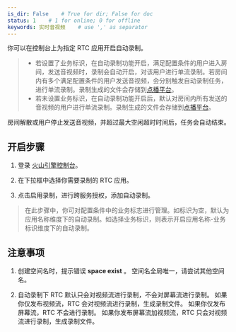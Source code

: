 ```yaml
---
is_dir: False    # True for dir; False for doc
status: 1    # 1 for online; 0 for offline
keywords: 实时音视频    # use ',' as separator
---
```


你可以在控制台上为指定 RTC 应用开启自动录制。

>- 若设置了业务标识，在自动录制功能开启，满足配置条件的用户进入房间，发送音视频时，录制会自动开启，对该用户进行单流录制。若房间内有多个满足配置条件的用户发送音视频，会分别触发自动录制任务，进行单流录制。录制生成的文件会存储到[点播平台](https://www.volcengine.com/product/vod)。
>- 若未设置业务标识，在自动录制功能开启后，默认对房间内所有发送的音视频的用户进行单流录制。录制生成的文件会存储到[点播平台](https://www.volcengine.com/product/vod)。

房间解散或用户停止发送音视频，并超过最大空闲超时时间后，任务会自动结束。

## 开启步骤

1. 登录 [火山引擎控制台](https://console.volcengine.com/rtc/cloudRTC)。

2. 在下拉框中选择你需要录制的 RTC 应用。

3. 点击启用录制，进行跨服务授权，添加自动录制。
> 在此步骤中，你可对配置条件中的业务标志进行管理。如标识为空，默认为应用名称维度下的自动录制。如选择业务标识，则表示开启应用名称-业务标识维度下的自动录制。


## 注意事项
1. 创建空间名时，提示错误  **space exist** 。
空间名全局唯一，请尝试其他空间名。

2. 自动录制下 RTC 默认只会对视频流进行录制，不会对屏幕流进行录制。
如果你仅发布视频流，RTC 会对视频流进行录制，生成录制文件。
如果你仅发布屏幕流，RTC 不会进行录制。
如果你发布屏幕流加视频流，RTC 只会对视频流进行录制，生成录制文件。

